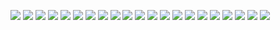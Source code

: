 ![](https://github.com/lulab/exRNA/blob/master/docs/FAQ/FAQ_picture/ERCC_spike_in/1.png)
![](https://github.com/lulab/exRNA/blob/master/docs/FAQ/FAQ_picture/ERCC_spike_in/2.png)
![](https://github.com/lulab/exRNA/blob/master/docs/FAQ/FAQ_picture/ERCC_spike_in/3.png)
![](https://github.com/lulab/exRNA/blob/master/docs/FAQ/FAQ_picture/ERCC_spike_in/4.png)
![](https://github.com/lulab/exRNA/blob/master/docs/FAQ/FAQ_picture/ERCC_spike_in/5.png)
![](https://github.com/lulab/exRNA/blob/master/docs/FAQ/FAQ_picture/ERCC_spike_in/6.png)
![](https://github.com/lulab/exRNA/blob/master/docs/FAQ/FAQ_picture/ERCC_spike_in/7.png)
![](https://github.com/lulab/exRNA/blob/master/docs/FAQ/FAQ_picture/ERCC_spike_in/8.png)
![](https://github.com/lulab/exRNA/blob/master/docs/FAQ/FAQ_picture/ERCC_spike_in/9.png)
![](https://github.com/lulab/exRNA/blob/master/docs/FAQ/FAQ_picture/ERCC_spike_in/10.png)
![](https://github.com/lulab/exRNA/blob/master/docs/FAQ/FAQ_picture/ERCC_spike_in/11.png)
![](https://github.com/lulab/exRNA/blob/master/docs/FAQ/FAQ_picture/ERCC_spike_in/12.png)
![](https://github.com/lulab/exRNA/blob/master/docs/FAQ/FAQ_picture/ERCC_spike_in/13.png)
![](https://github.com/lulab/exRNA/blob/master/docs/FAQ/FAQ_picture/ERCC_spike_in/14.png)
![](https://github.com/lulab/exRNA/blob/master/docs/FAQ/FAQ_picture/ERCC_spike_in/15.png)
![](https://github.com/lulab/exRNA/blob/master/docs/FAQ/FAQ_picture/ERCC_spike_in/16.png)
![](https://github.com/lulab/exRNA/blob/master/docs/FAQ/FAQ_picture/ERCC_spike_in/17.png)
![](https://github.com/lulab/exRNA/blob/master/docs/FAQ/FAQ_picture/ERCC_spike_in/18.png)
![](https://github.com/lulab/exRNA/blob/master/docs/FAQ/FAQ_picture/ERCC_spike_in/19.png)
![](https://github.com/lulab/exRNA/blob/master/docs/FAQ/FAQ_picture/ERCC_spike_in/20.png)
![](https://github.com/lulab/exRNA/blob/master/docs/FAQ/FAQ_picture/ERCC_spike_in/21.png)
